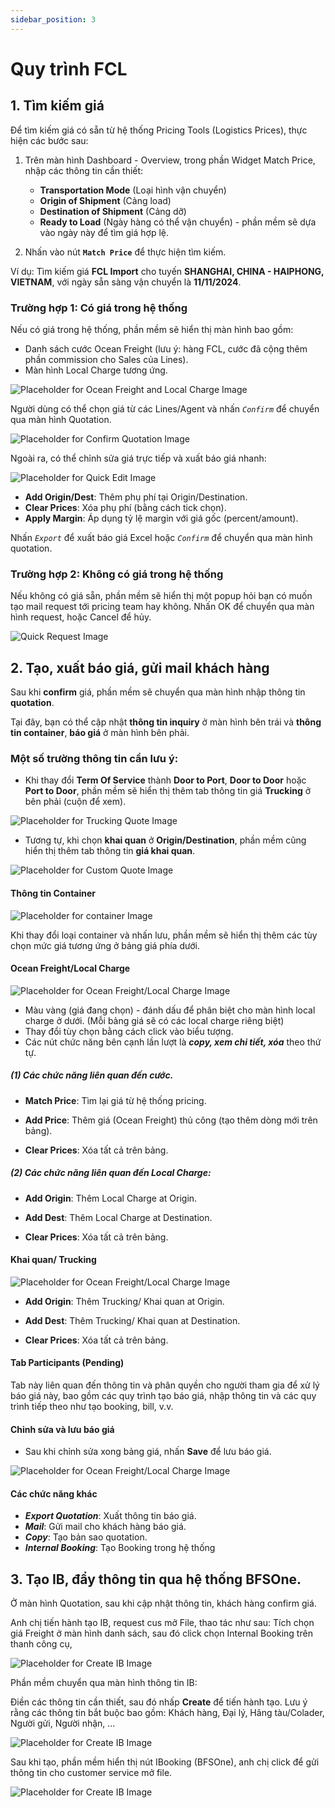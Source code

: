 ```yaml
---
sidebar_position: 3
---
```


# Quy trình FCL

## 1. Tìm kiếm giá

Để tìm kiếm giá có sẵn từ hệ thống Pricing Tools (Logistics Prices), thực hiện các bước sau:

1. Trên màn hình Dashboard - Overview, trong phần Widget Match Price, nhập các thông tin cần thiết:
   - **Transportation Mode** (Loại hình vận chuyển)
   - **Origin of Shipment** (Cảng load)
   - **Destination of Shipment** (Cảng dỡ)
   - **Ready to Load** (Ngày hàng có thể vận chuyển) - phần mềm sẽ dựa vào ngày này để tìm giá hợp lệ.

2. Nhấn vào nút __`Match Price`__ để thực hiện tìm kiếm.

Ví dụ: Tìm kiếm giá **FCL Import** cho tuyến **SHANGHAI, CHINA - HAIPHONG, VIETNAM**, với ngày sẵn sàng vận chuyển là **11/11/2024**.

### Trường hợp 1: Có giá trong hệ thống

Nếu có giá trong hệ thống, phần mềm sẽ hiển thị màn hình bao gồm:

- Danh sách cước Ocean Freight (lưu ý: hàng FCL, cước đã cộng thêm phần commission cho Sales của Lines).
- Màn hình Local Charge tương ứng.

![Placeholder for Ocean Freight and Local Charge Image](../img/sales/match_price.gif)

Người dùng có thể chọn giá từ các Lines/Agent và nhấn _`Confirm`_ để chuyển qua màn hình Quotation.

![Placeholder for Confirm Quotation Image](../img/sales/confirm_quote_fcl.gif)

Ngoài ra, có thể chỉnh sửa giá trực tiếp và xuất báo giá nhanh:

![Placeholder for Quick Edit Image](../img/sales/fcl_edit_quote.gif)

- **Add Origin/Dest**: Thêm phụ phí tại Origin/Destination.
- **Clear Prices**: Xóa phụ phí (bằng cách tick chọn).
- **Apply Margin**: Áp dụng tỷ lệ margin với giá gốc (percent/amount).

Nhấn _`Export`_ để xuất báo giá Excel hoặc _`Confirm`_ để chuyển qua màn hình quotation.

### Trường hợp 2: Không có giá trong hệ thống

Nếu không có giá sẵn, phần mềm sẽ hiển thị một popup hỏi bạn có muốn tạo mail request tới pricing team hay không. Nhấn OK để chuyển qua màn hình request, hoặc Cancel để hủy.

![Quick Request Image](../img/sales/quick_request.png)

## 2. Tạo, xuất báo giá, gửi mail khách hàng

Sau khi **confirm** giá, phần mềm sẽ chuyển qua màn hình nhập thông tin **quotation**.

Tại đây, bạn có thể cập nhật **thông tin inquiry** ở màn hình bên trái và **thông tin container**, **báo giá** ở màn hình bên phải.

### Một số trường thông tin cần lưu ý:

- Khi thay đổi **Term Of Service** thành **Door to Port**, **Door to Door** hoặc **Port to Door**, phần mềm sẽ hiển thị thêm tab thông tin giá **Trucking** ở bên phải (cuộn để xem).

![Placeholder for Trucking Quote Image](../img/sales/trucking_quote.png)

- Tương tự, khi chọn **khai quan** ở **Origin/Destination**, phần mềm cũng hiển thị thêm tab thông tin **giá khai quan**.

![Placeholder for Custom Quote Image](../img/sales/custom.png)

#### Thông tin Container

![Placeholder for container Image](../img/sales/container.png)

Khi thay đổi loại container và nhấn lưu, phần mềm sẽ hiển thị thêm các tùy chọn mức giá tương ứng ở bảng giá phía dưới.

#### Ocean Freight/Local Charge

![Placeholder for Ocean Freight/Local Charge Image](../img/sales/fcl_freight.png)


- Màu vàng (giá đang chọn) - đánh dấu để phân biệt cho màn hình local charge ở dưới. (Mỗi bảng giá sẽ có các local charge riêng biệt)
- Thay đổi tùy chọn bằng cách click vào biểu tượng.
- Các nút chức năng bên cạnh lần lượt là ***copy, xem chi tiết, xóa*** theo thứ tự.

##### (1) Các chức năng liên quan đến cước.

- **Match Price**: Tìm lại giá từ hệ thống pricing.

- **Add Price**: Thêm giá (Ocean Freight) thủ công (tạo thêm dòng mới trên bảng).

- **Clear Prices**: Xóa tất cả trên bảng.

##### (2) Các chức năng liên quan đến Local Charge:
- **Add Origin**: Thêm Local Charge at Origin.

- **Add Dest**: Thêm Local Charge at Destination.

- **Clear Prices**: Xóa tất cả trên bảng.

#### Khai quan/ Trucking

![Placeholder for Ocean Freight/Local Charge Image](../img/sales/trucking_custom.png)

- **Add Origin**: Thêm Trucking/ Khai quan at Origin.

- **Add Dest**: Thêm Trucking/ Khai quan at Destination.

- **Clear Prices**: Xóa tất cả trên bảng.

#### Tab Participants (Pending)

Tab này liên quan đến thông tin và phân quyền cho người tham gia để xử lý báo giá này, bao gồm các quy trình tạo báo giá, nhập thông tin và các quy trình tiếp theo như tạo booking, bill, v.v.

#### Chỉnh sửa và lưu báo giá

- Sau khi chỉnh sửa xong bảng giá, nhấn **Save** để lưu báo giá.

![Placeholder for Ocean Freight/Local Charge Image](../img/sales/quote_func.png)

#### Các chức năng khác

- ***Export Quotation***: Xuất thông tin báo giá.
- ***Mail***: Gửi mail cho khách hàng báo giá.
- ***Copy***: Tạo bản sao quotation.
- ***Internal Booking***: Tạo Booking trong hệ thống

## 3. Tạo IB, đẩy thông tin qua hệ thống BFSOne.

Ở màn hình Quotation, sau khi cập nhật thông tin, khách hàng confirm giá.

Anh chị tiến hành tạo IB, request cus mở File, thao tác như sau:
Tích chọn giá Freight ở màn hình danh sách, sau đó click chọn Internal Booking trên thanh công cụ,

![Placeholder for Create IB Image](../img/sales/createIB.gif)

Phần mềm chuyển qua màn hình thông tin IB:

Điền các thông tin cần thiết, sau đó nhấp **Create** để tiến hành tạo. Lưu ý rằng các thông tin bắt buộc bao gồm: Khách hàng, Đại lý, Hãng tàu/Colader, Người gửi, Người nhận, ...

![Placeholder for Create IB Image](../img/sales/ib_info.png)

Sau khi tạo, phần mềm hiển thị nút IBooking (BFSOne),
anh chị click để gửi thông tin cho customer service mở file.

![Placeholder for Create IB Image](../img/sales/push_to_bfsone.png)












